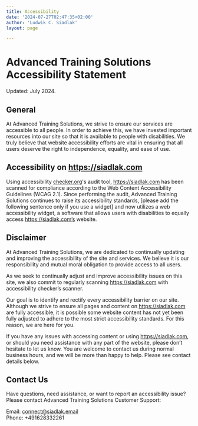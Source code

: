 ```yaml
---
title: Accessibility
date: '2024-07-27T02:47:35+02:00'
author: 'Ludwik C. Siadlak'
layout: page

---
```


# Advanced Training Solutions Accessibility Statement

Updated: July 2024.

## General
At Advanced Training Solutions, we strive to ensure our services are accessible to all people. In order to achieve this, we have invested important resources into our site so that it is available to people with disabilities. We truly believe that website accessibility efforts are vital in ensuring that all users deserve the right to independence, equality, and ease of use.

## Accessibility on https://siadlak.com
Using accessibility [checker.org](checker.org)'s audit tool, https://siadlak.com has been scanned for compliance according to the Web Content Accessibility Guidelines (WCAG 2.1). Since performing the audit, Advanced Training Solutions continues to raise its accessibility standards, [please add the following sentence only if you use a widget] and now utilizes a web accessibility widget, a software that allows users with disabilities to equally access https://siadlak.com’s website.

## Disclaimer
At Advanced Training Solutions, we are dedicated to continually updating and improving the accessibility of the site and services. We believe it is our responsibility and mutual moral obligation to provide access to all users.

As we seek to continually adjust and improve accessibility issues on this site, we also commit to regularly scanning https://siadlak.com with accessibility checker’s scanner.

Our goal is to identify and rectify every accessibility barrier on our site. Although we strive to ensure all pages and content on https://siadlak.com are fully accessible, it is possible some website content has not yet been fully adjusted to adhere to the most strict accessibility standards. For this reason, we are here for you.

If you have any issues with accessing content or using https://siadlak.com, or should you need assistance with any part of the website, please don’t hesitate to let us know. You are welcome to contact us during normal business hours, and we will be more than happy to help. Please see contact details below.

## Contact Us
Have questions, need assistance, or want to report an accessibility issue? Please contact Advanced Training Solutions Customer Support:

Email: [connect@siadlak.email](mailto:connect@siadlak.email)  
Phone: +491628332261
